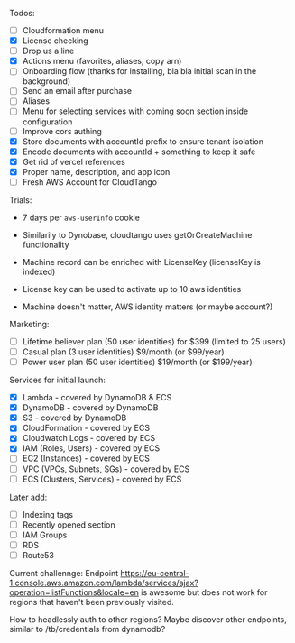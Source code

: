 Todos:

- [ ] Cloudformation menu
- [x] License checking
- [ ] Drop us a line
- [x] Actions menu (favorites, aliases, copy arn)
- [ ] Onboarding flow (thanks for installing, bla bla initial scan in the background)
- [ ] Send an email after purchase
- [ ] Aliases
- [ ] Menu for selecting services with coming soon section inside configuration
- [ ] Improve cors authing
- [x] Store documents with accountId prefix to ensure tenant isolation
- [x] Encode documents with accountId + something to keep it safe
- [x] Get rid of vercel references
- [x] Proper name, description, and app icon
- [ ] Fresh AWS Account for CloudTango

Trials:

- 7 days per `aws-userInfo` cookie
- Similarily to Dynobase, cloudtango uses getOrCreateMachine functionality
- Machine record can be enriched with LicenseKey (licenseKey is indexed)
- License key can be used to activate up to 10 aws identities

- Machine doesn't matter, AWS identity matters (or maybe account?)

Marketing:

- [ ] Lifetime believer plan (50 user identities) for $399 (limited to 25 users)
- [ ] Casual plan (3 user identities) $9/month (or $99/year)
- [ ] Power user plan (50 user identities) $19/month (or $199/year)

Services for initial launch:

- [x] Lambda - covered by DynamoDB & ECS
- [x] DynamoDB - covered by DynamoDB
- [x] S3 - covered by DynamoDB
- [x] CloudFormation - covered by ECS
- [x] Cloudwatch Logs - covered by ECS
- [x] IAM (Roles, Users) - covered by ECS
- [ ] EC2 (Instances) - covered by ECS
- [ ] VPC (VPCs, Subnets, SGs) - covered by ECS
- [ ] ECS (Clusters, Services) - covered by ECS

Later add:

- [ ] Indexing tags
- [ ] Recently opened section
- [ ] IAM Groups
- [ ] RDS
- [ ] Route53

Current challennge:
Endpoint https://eu-central-1.console.aws.amazon.com/lambda/services/ajax?operation=listFunctions&locale=en
is awesome but does not work for regions that haven't been previously visited.

How to headlessly auth to other regions?
Maybe discover other endpoints, similar to /tb/credentials from dynamodb?
